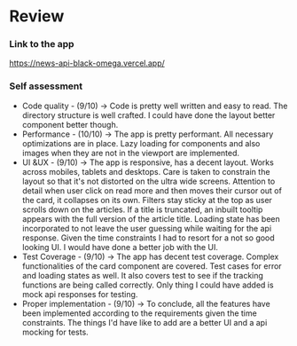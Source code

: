 # Review

### Link to the app
https://news-api-black-omega.vercel.app/

### Self assessment
- Code quality - (9/10) -> Code is pretty well written and easy to read. The directory structure is well crafted. I could have done the layout better component better though.
- Performance - (10/10) -> The app is pretty performant. All necessary optimizations are in place. Lazy loading for components and also images when they are not in the viewport are implemented. 
- UI &UX - (9/10) -> The app is responsive, has a decent layout. Works across mobiles, tablets and desktops. Care is taken to constrain the layout so that it's not distorted on the ultra wide screens. Attention to detail when user click on read more and then moves their cursor out of the card, it collapses on its own. Filters stay sticky at the top as user scrolls down on the articles. If a title is truncated, an inbuilt tooltip appears with the full version of the article title. Loading state has been incorporated to not leave the user guessing while waiting for the api response. Given the time constraints I had to resort for a not so good looking UI. I would have done a better job with the UI.
- Test Coverage - (9/10) -> The app has decent test coverage. Complex functionalities of the card component are covered. Test cases for error and loading states as well. It also covers test to see if the tracking functions are being called correctly. Only thing I could have added is mock api responses for testing.
- Proper implementation - (9/10) -> To conclude, all the features have been implemented according to the requirements given the time constraints. The things I'd have like to add are a better UI and a api mocking for tests.